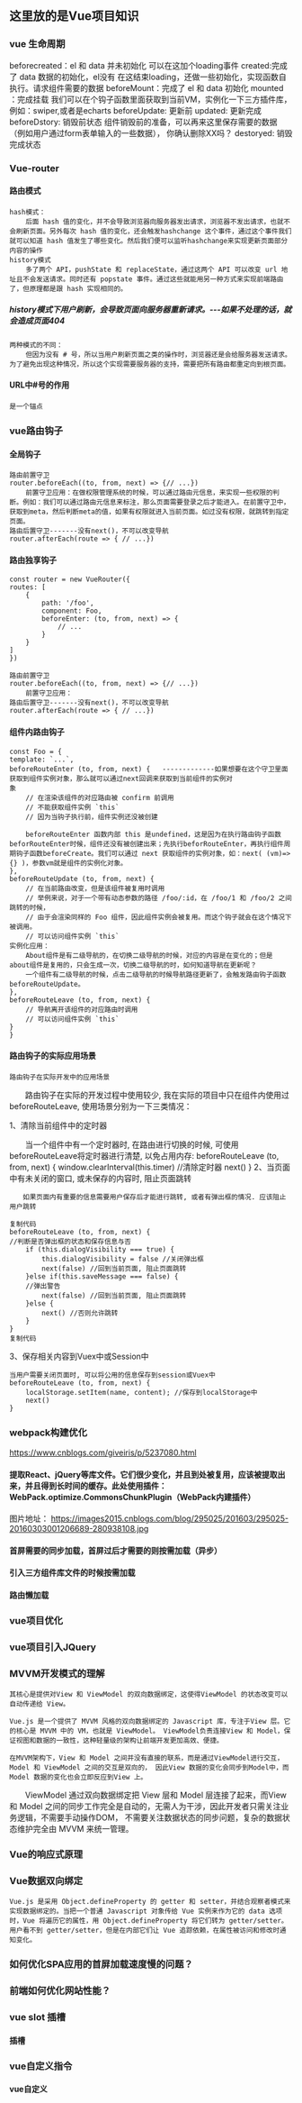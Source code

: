 ## 这里放的是Vue项目知识

### vue 生命周期
beforecreated：el 和 data 并未初始化 
    可以在这加个loading事件 
created:完成了 data 数据的初始化，el没有
    在这结束loading，还做一些初始化，实现函数自执行。请求组件需要的数据 
beforeMount：完成了 el 和 data 初始化 
mounted ：完成挂载
    我们可以在个钩子函数里面获取到当前VM，实例化一下三方插件库，例如：swiper,或者是echarts
beforeUpdate: 更新前
updated: 更新完成
beforeDstory: 销毁前状态
    组件销毁前的准备，可以再来这里保存需要的数据（例如用户通过form表单输入的一些数据），
    你确认删除XX吗？
destoryed: 销毁完成状态

### Vue-router
 #### 路由模式
    hash模式：
        后面 hash 值的变化，并不会导致浏览器向服务器发出请求，浏览器不发出请求，也就不会刷新页面。另外每次 hash 值的变化，还会触发hashchange 这个事件，通过这个事件我们就可以知道 hash 值发生了哪些变化。然后我们便可以监听hashchange来实现更新页面部分内容的操作
    history模式
        多了两个 API，pushState 和 replaceState，通过这两个 API 可以改变 url 地址且不会发送请求。同时还有 popstate 事件。通过这些就能用另一种方式来实现前端路由了，但原理都是跟 hash 实现相同的。
  ##### history模式下用户刷新，会导致页面向服务器重新请求。---如果不处理的话，就会造成页面404
    两种模式的不同：
        但因为没有 # 号，所以当用户刷新页面之类的操作时，浏览器还是会给服务器发送请求。为了避免出现这种情况，所以这个实现需要服务器的支持，需要把所有路由都重定向到根页面。
 #### URL中#号的作用
    是一个锚点

### vue路由钩子
 #### 全局钩子
    路由前置守卫
    router.beforeEach((to, from, next) => {// ...})
        前置守卫应用：在做权限管理系统的时候，可以通过路由元信息，来实现一些权限的判断。例如：我们可以通过路由元信息来标注，那么页面需要登录之后才能进入。在前置守卫中，获取到meta，然后判断meta的值，如果有权限就进入当前页面。如过没有权限，就跳转到指定页面。
    路由后置守卫-------没有next()，不可以改变导航
    router.afterEach(route => { // ...})
 #### 路由独享钩子

    const router = new VueRouter({
    routes: [
        {
            path: '/foo',
            component: Foo,
            beforeEnter: (to, from, next) => {
                // ...
            }
        }
    ]
    })
    
    路由前置守卫
    router.beforeEach((to, from, next) => {// ...})
        前置守卫应用：
    路由后置守卫-------没有next()，不可以改变导航
    router.afterEach(route => { // ...})
 #### 组件内路由钩子
    const Foo = {
    template: `...`,
    beforeRouteEnter (to, from, next) {   -------------如果想要在这个守卫里面获取到组件实例对象，那么就可以通过next回调来获取到当前组件的实例对                                         象
        // 在渲染该组件的对应路由被 confirm 前调用
        // 不能获取组件实例 `this`
        // 因为当钩子执行前，组件实例还没被创建

        beforeRouteEnter 函数内部 this 是undefined，这是因为在执行路由钩子函数beforRouteEnter时候，组件还没有被创建出来；先执行beforRouteEnter，再执行组件周期钩子函数beforeCreate。我们可以通过 next 获取组件的实例对象，如：next( (vm)=>{} )，参数vm就是组件的实例化对象。
    },
    beforeRouteUpdate (to, from, next) {
        // 在当前路由改变，但是该组件被复用时调用
        // 举例来说，对于一个带有动态参数的路径 /foo/:id，在 /foo/1 和 /foo/2 之间跳转的时候，
        // 由于会渲染同样的 Foo 组件，因此组件实例会被复用。而这个钩子就会在这个情况下被调用。
        // 可以访问组件实例 `this`
    实例化应用：
        About组件是有二级导航的，在切换二级导航的时候，对应的内容是在变化的；但是about组件是复用的，只会生成一次，切换二级导航的时，如何知道导航在更新呢？
        一个组件有二级导航的时候，点击二级导航的时候导航路径更新了，会触发路由钩子函数beforeRouteUpdate。
    },
    beforeRouteLeave (to, from, next) {
        // 导航离开该组件的对应路由时调用
        // 可以访问组件实例 `this`
    }
    }
 #### 路由钩子的实际应用场景
    路由钩子在实际开发中的应用场景
　　路由钩子在实际的开发过程中使用较少, 我在实际的项目中只在组件内使用过beforeRouteLeave, 使用场景分别为一下三类情况：

1、清除当前组件中的定时器

　　当一个组件中有一个定时器时, 在路由进行切换的时候, 可使用beforeRouteLeave将定时器进行清楚, 以免占用内存:
    beforeRouteLeave (to, from, next) {
        window.clearInterval(this.timer) //清除定时器
        next()
    }
2、当页面中有未关闭的窗口, 或未保存的内容时, 阻止页面跳转

    　　如果页面内有重要的信息需要用户保存后才能进行跳转, 或者有弹出框的情况. 应该阻止用户跳转

    复制代码
    beforeRouteLeave (to, from, next) {
    //判断是否弹出框的状态和保存信息与否
        if (this.dialogVisibility === true) {
            this.dialogVisibility = false //关闭弹出框
            next(false) //回到当前页面, 阻止页面跳转
        }else if(this.saveMessage === false) {
        //弹出警告
            next(false) //回到当前页面, 阻止页面跳转
        }else {
            next() //否则允许跳转
        }
    }
    复制代码
3、保存相关内容到Vuex中或Session中

    当用户需要关闭页面时, 可以将公用的信息保存到session或Vuex中
    beforeRouteLeave (to, from, next) {
        localStorage.setItem(name, content); //保存到localStorage中
        next()
    }
### webpack构建优化
https://www.cnblogs.com/giveiris/p/5237080.html
 #### 提取React、jQuery等库文件。它们很少变化，并且到处被复用，应该被提取出来，并且得到长时间的缓存。此处使用插件：WebPack.optimize.CommonsChunkPlugin（WebPack内建插件）
 图片地址： https://images2015.cnblogs.com/blog/295025/201603/295025-20160303001206689-280938108.jpg

 #### 首屏需要的同步加载，首屏过后才需要的则按需加载（异步）

 #### 引入三方组件库文件的时候按需加载

 #### 路由懒加载

### vue项目优化

### vue项目引入JQuery

### MVVM开发模式的理解
    其核心是提供对View 和 ViewModel 的双向数据绑定，这使得ViewModel 的状态改变可以自动传递给 View。

    Vue.js 是一个提供了 MVVM 风格的双向数据绑定的 Javascript 库，专注于View 层。它的核心是 MVVM 中的 VM，也就是 ViewModel。 ViewModel负责连接View 和 Model，保证视图和数据的一致性，这种轻量级的架构让前端开发更加高效、便捷。

    在MVVM架构下，View 和 Model 之间并没有直接的联系，而是通过ViewModel进行交互，Model 和 ViewModel 之间的交互是双向的， 因此View 数据的变化会同步到Model中，而Model 数据的变化也会立即反应到View 上。

　　ViewModel 通过双向数据绑定把 View 层和 Model 层连接了起来，而View 和 Model 之间的同步工作完全是自动的，无需人为干涉，因此开发者只需关注业务逻辑，不需要手动操作DOM， 不需要关注数据状态的同步问题，复杂的数据状态维护完全由 MVVM 来统一管理。
### Vue的响应式原理

### Vue数据双向绑定
    Vue.js 是采用 Object.defineProperty 的 getter 和 setter，并结合观察者模式来实现数据绑定的。当把一个普通 Javascript 对象传给 Vue 实例来作为它的 data 选项时，Vue 将遍历它的属性，用 Object.defineProperty 将它们转为 getter/setter。用户看不到 getter/setter，但是在内部它们让 Vue 追踪依赖，在属性被访问和修改时通知变化。

### 如何优化SPA应用的首屏加载速度慢的问题？

### 前端如何优化网站性能？

### vue slot 插槽
 #### 插槽

### vue自定义指令
 #### vue自定义